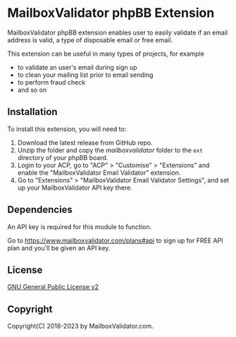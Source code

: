 # MailboxValidator phpBB Extension

MailboxValidator phpBB extension enables user to easily validate if an email address is valid, a type of disposable email or free email.

This extension can be useful in many types of projects, for example

 - to validate an user's email during sign up
 - to clean your mailing list prior to email sending
 - to perform fraud check
 - and so on

## Installation

To install this extension, you will need to:

1. Download the latest release from GitHub repo.
2. Unzip the folder and copy the *mailboxvalidator* folder to the `ext` directory of your phpBB board.
3. Login to your ACP, go to "ACP" > "Customise" > "Extensions" and enable the "MailboxValidator Email Validator" extension.
4. Go to "Extensions" > "MailboxValidator Email Validator Settings", and set up your MailboxValidator API key there.

Dependencies
------------

An API key is required for this module to function.

Go to https://www.mailboxvalidator.com/plans#api to sign up for FREE API plan and you'll be given an API key.

## License

[GNU General Public License v2](https://opensource.org/licenses/GPL-2.0)

Copyright
---------

Copyright(C) 2018-2023 by MailboxValidator.com.
